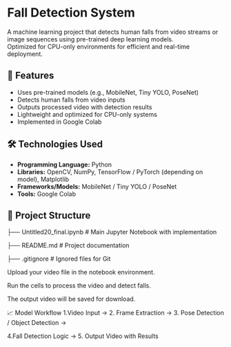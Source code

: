 # Fall Detection System

A machine learning project that detects human falls from video streams or image sequences using pre-trained deep learning models.  
Optimized for CPU-only environments for efficient and real-time deployment.

## 📌 Features
- Uses pre-trained models (e.g., MobileNet, Tiny YOLO, PoseNet)
- Detects human falls from video inputs
- Outputs processed video with detection results
- Lightweight and optimized for CPU-only systems
- Implemented in Google Colab

## 🛠️ Technologies Used
- **Programming Language:** Python
- **Libraries:** OpenCV, NumPy, TensorFlow / PyTorch (depending on model), Matplotlib
- **Frameworks/Models:** MobileNet / Tiny YOLO / PoseNet
- **Tools:** Google Colab

## 📂 Project Structure
├── Untitled20_final.ipynb # Main Jupyter Notebook with implementation

├── README.md # Project documentation

├── .gitignore # Ignored files for Git

Upload your video file in the notebook environment.

Run the cells to process the video and detect falls.

The output video will be saved for download.

📈 Model Workflow
1.Video Input → 2. Frame Extraction → 3. Pose Detection / Object Detection →

4.Fall Detection Logic → 5. Output Video with Results
